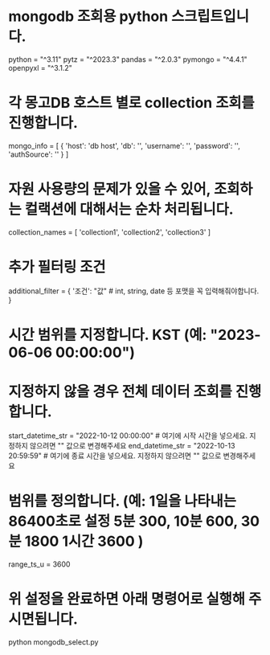 # mongodb 조회용 python 스크립트입니다.
python = "^3.11"
pytz = "^2023.3"
pandas = "^2.0.3"
pymongo = "^4.4.1"
openpyxl = "^3.1.2"

# 각 몽고DB 호스트 별로 collection 조회를 진행합니다.
mongo_info = [
    {
        'host': 'db host',
        'db': '',
        'username': '',
        'password': '',
        'authSource': ''
    }
]

# 자원 사용량의 문제가 있을 수 있어, 조회하는 컬랙션에 대해서는 순차 처리됩니다.
collection_names = [
    'collection1', 
    'collection2', 
    'collection3'
    ]

# 추가 필터링 조건
additional_filter = {
    '조건': "값"  # int, string, date 등 포맷을 꼭 입력해줘야합니다. 
}

# 시간 범위를 지정합니다. KST (예: "2023-06-06 00:00:00")
# 지정하지 않을 경우 전체 데이터 조회를 진행합니다.
start_datetime_str = "2022-10-12 00:00:00"  # 여기에 시작 시간을 넣으세요. 지정하지 않으려면 "" 값으로 변경해주세요
end_datetime_str = "2022-10-13 20:59:59"  # 여기에 종료 시간을 넣으세요. 지정하지 않으려면 "" 값으로 변경해주세요

# 범위를 정의합니다. (예: 1일을 나타내는 86400초로 설정 5분 300, 10분 600, 30분 1800 1시간 3600 )
range_ts_u = 3600


# 위 설정을 완료하면 아래 명령어로 실행해 주시면됩니다.
python mongodb_select.py
